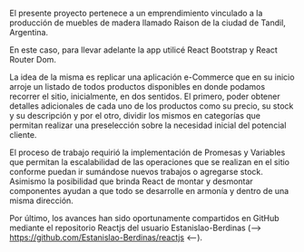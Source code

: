 El presente proyecto pertenece a un emprendimiento vinculado a la producción de muebles de madera llamado Raison de la ciudad de Tandil, Argentina.

En este caso, para llevar adelante la app utilicé React Bootstrap y React Router Dom. 

La idea de la misma es replicar una aplicación e-Commerce que en su inicio arroje un listado de todos productos disponibles en donde podamos recorrer el sitio, inicialmente, en dos sentidos. El primero, poder obtener detalles adicionales de cada uno de los productos como su precio, su stock y su descripción y por el otro, dividir los mismos en categorías que permitan realizar una preselección sobre la necesidad inicial del potencial cliente.

El proceso de trabajo requirió la implementación de Promesas y Variables que permitan la escalabilidad de las operaciones que se realizan en el sitio conforme puedan ir sumándose nuevos trabajos o agregarse stock. Asimismo la posibilidad que brinda React de montar y desmontar componentes ayudan a que todo se desarrolle en armonía y dentro de una misma dirección.

Por último, los avances han sido oportunamente compartidos en GitHub mediante el repositorio Reactjs del usuario Estanislao-Berdinas (--> https://github.com/Estanislao-Berdinas/reactjs <--).

